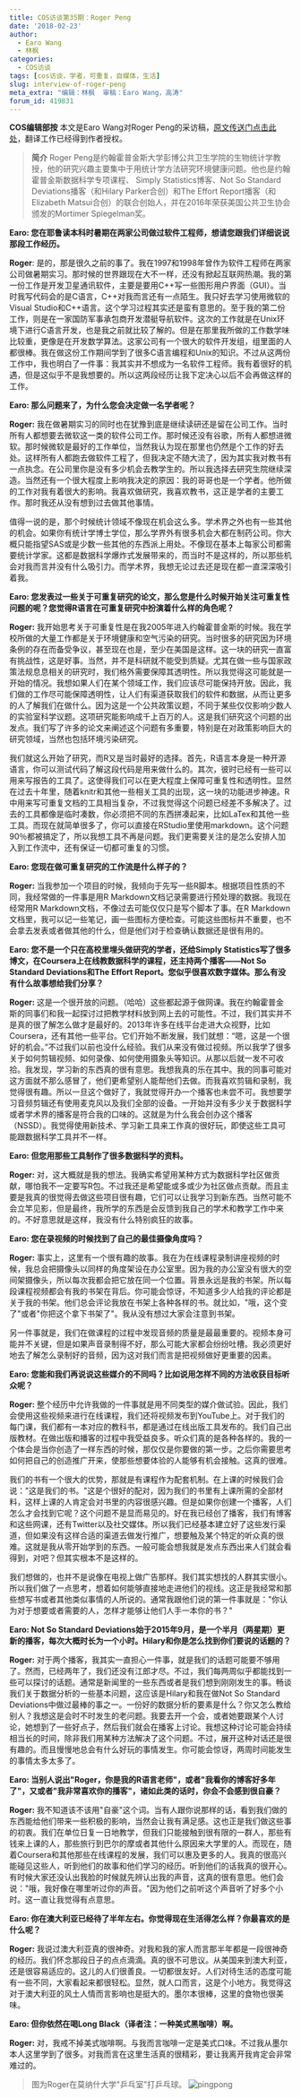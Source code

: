 ```yaml
---
title: COS访谈第35期：Roger Peng
date: '2018-02-23'
author:
  - Earo Wang
  - 林枫
categories:
  - COS访谈
tags: [cos访谈，学者，可重复，自媒体，生活]
slug: interview-of-roger-peng
meta_extra: "编辑：林枫  审稿：Earo Wang，高涛"
forum_id: 419831
---
```

**COS编辑部按** 本文是Earo Wang对Roger Peng的采访稿，[原文传送门点击此处](http://user2018.r-project.org/blog/2018/01/24/interview-with-roger-peng/ )，翻译工作已经得到作者授权。

> **简介**   Roger Peng是约翰霍普金斯大学彭博公共卫生学院的生物统计学教授，他的研究兴趣主要集中于用统计学方法研究环境健康问题。他也是约翰霍普金斯数据科学专项课程、 Simply Statistics博客、Not So Standard Deviations播客（和Hilary Parker合创）和The Effort Report播客（和Elizabeth Matsui合创）的联合创始人，并在2016年荣获美国公共卫生协会颁发的Mortimer Spiegelman奖。

**Earo: 您在耶鲁读本科时暑期在两家公司做过软件工程师，想请您跟我们详细说说那段工作经历。**

**Roger**: 是的，那是很久之前的事了。我在1997和1998年曾作为软件工程师在两家公司做暑期实习。那时候的世界跟现在大不一样，还没有掀起互联网热潮。我的第一份工作是开发卫星通讯软件，主要是要用C++写一些图形用户界面（GUI）。当时我写代码会的是C语言，C++对我而言还有一点陌生。我只好去学习使用微软的Visual Studio和C++语言。这个学习过程其实还是蛮有意思的。至于我的第二份工作，则是在一家国防军事承包商开发潜艇导航软件。这次的工作就是在Unix环境下进行C语言开发，也是我之前就比较了解的。但是在那里我所做的工作数学味比较重，更像是在开发数学算法。这家公司有一个很大的软件开发组，组里面的人都很棒。我在做这份工作期间学到了很多C语言编程和Unix的知识。不过从这两份工作中，我也明白了一件事：我其实并不想成为一名软件工程师。我有着很好的机遇，但是这似乎不是我想要的。所以这两段经历让我下定决心以后不会再做这样的工作。

**Earo: 那么问题来了，为什么您会决定做一名学者呢？**

**Roger:** 我在做暑期实习的同时也在犹豫到底是继续读研还是留在公司工作。当时所有人都想要去微软这一类的软件公司工作。那时候还没有谷歌，所有人都想进微软。那时候微软是最好的工作单位，当然我认为现在那里也仍然是个工作的好去处。这样所有人都跑去做软件工程了，但我决定不随大流了，因为其实我对教书有一点执念。在公司里你是没有多少机会去教学生的。所以我选择去研究生院继续深造。当然还有一个很大程度上影响我决定的原因：我的哥哥也是一个学者。他所做的工作对我有着很大的影响。我喜欢做研究，我喜欢教书，这正是学者的主要工作。那时我还从没有想到过去做其他事情。

值得一说的是，那个时候统计领域不像现在机会这么多。学术界之外也有一些其他的机会。如果你有统计学博士学位，那么学界外有很多机会大都在制药公司。你大概只能指望SAS或是少数一些其他的东西派上用处。不像现在基本上每家公司都需要统计学家。这都是数据科学爆炸式发展带来的，而当时不是这样的，所以那些机会对我而言并没有什么吸引力。而学术界，我想无论过去还是现在都一直深深吸引着我。

**Earo: 您发表过一些关于可重复研究的论文，那么您是什么时候开始关注可重复性问题的呢？您觉得R语言在可重复研究中扮演着什么样的角色呢？**

**Roger:** 我开始思考关于可重复性是在我2005年进入约翰霍普金斯的时候。我在学校所做的大量工作都是关于环境健康和空气污染的研究。当时很多的研究因为环境条例的存在而备受争议，甚至现在也是，至少在美国是这样。这一块的研究一直富有挑战性，这是好事。当然，并不是科研就不能受到质疑。尤其在做一些与国家政策法规息息相关的研究时，我们格外需要保障其透明性。所以我觉得这可能就是一开始的情况。我想如果人们在某个领域工作，我们应该尽可能保持开放。因此，我们做的工作尽可能保障透明性，让人们有渠道获取我们的软件和数据，从而让更多的人了解我们在做什么。因为这是一个公共政策议题，不同于某些仅仅影响少数人的实验室科学议题。这项研究能影响成千上百万的人。这是我们研究这个问题的出发点。我们写了许多的论文来阐述这个问题有多重要，特别是在对政策影响巨大的研究领域，当然也包括环境污染研究。

我们就这么开始了研究，而R又是当时最好的选择。首先，R语言本身是一种开源语言，你可以测试代码了解这段代码是用来做什么的。其次，彼时已经有一些可以用来写报告的工具了。这使得我们可以在更大程度上保障可重复性和透明性。显然在过去十年里，随着knitr和其他一些相关工具的出现，这一块的功能进步神速。R中用来写可重复文档的工具相当复杂，不过我觉得这个问题已经差不多解决了。过去的工具都像是临时凑数，你必须把不同的东西拼凑起来，比如LaTex和其他一些工具。而现在就简单很多了，你可以直接在RStudio里使用markdown。这个问题90％都被搞定了，所以我想工具不再是问题。我们更需要关注的是怎么安排人加入到工作流中，还有保证一切都可重复的习惯。

**Earo: 您现在做可重复研究的工作流是什么样子的？**

**Roger:** 当我参加一个项目的时候，我倾向于先写一些R脚本。根据项目性质的不同，我经常做的一件事是用R Markdown文档记录需要进行预处理的数据。我现在经常用R Markdown文档，不像过去可能仅仅只是写个脚本了事。在R Markdown文档里，我可以记一些笔记，画一些图标方便检查。可能这些图标并不重要，也不会拿去发表或者做其他的什么，但是他们对于检查确认数据还是很有用的。

**Earo: 您不是一个只在高校里埋头做研究的学者，还给Simply Statistics写了很多博文，在Coursera上在线教数据科学的课程，还主持两个播客——Not So Standard Deviations和The Effort Report。您似乎很喜欢数字媒体。那么有没有什么故事想给我们分享？**

**Roger:** 这是一个很开放的问题。（哈哈）这些都起源于做网课。我在约翰霍普金斯的同事们和我一起探讨过把教学材料放到网上去的可能性。不过，我们其实并不是真的很了解怎么做才是最好的。2013年许多在线平台走进大众视野，比如Coursera，还有其他一些平台。它们开始不断发展，我们就想：“嗯，这是一个很好的机会。”不过我们以前也没什么经验。我们从来没有做过视频。所以我学了很多关于如何剪辑视频、如何录像、如何使用摄象头等知识。从那以后就一发不可收拾。我发现，学习新的东西真的很有意思。我想我真的乐在其中。我的同事可能对这方面就不那么感冒了，他们更希望别人能帮他们去做。而我喜欢剪辑和录制，我觉得很有趣。所以一旦这个做好了，我就觉得开办一个播客也未尝不可。我想要学习音频剪辑还有使用麦克风以及我们全部的设备。一开始并没有多少关于数据科学或者学术界的播客是符合我的口味的。这就是为什么我会创办这个播客（NSSD）。我觉得使用新技术、学习新工具来工作真的很好玩，即使这些工具可能跟数据科学工具并不一样。

**Earo: 但您用那些工具制作了很多数据科学的资料。**

**Roger:** 对，这大概就是我的想法。我确实希望用某种方式为数据科学社区做贡献，哪怕我不一定要写R包。不过我还是希望能或多或少为社区做点贡献。而且主要是我真的很觉得去做这些项目很有趣，它们可以让我学习到新东西。当然可能不会立竿见影，但是最终，我所学的东西是会反馈到我自己的学术和教学工作中来的。不好意思就是这样，我没有什么特别疯狂的故事。

**Earo: 您在录视频的时候找到了自己的最佳摄像角度吗？**

**Roger:** 事实上，这里有一个很有趣的故事。我在为在线课程录制讲座视频的时候，我总会把摄像头以同样的角度架设在办公室里。因为我的办公室没有很大的空间架摄像头，所以每次我都会把它放在同一个位置。背景永远是我的书架。所以每段课程视频都会有我的书架在背后。你可能会惊讶，不知道多少人给我的评论都是关于我的书架。他们总会评论我放在书架上各种各样的书。就比如，"哦，这个变了"或者"你把这个拿下书架了"。我从没有想过大家会注意到书架。

另一件事就是，我们在做课程的过程中发现音频的质量是最最重要的。视频本身可能并不关键，但是如果声音录制得不好，那么可能大家都会纷纷吐槽。我必须更好地去了解怎么录制好的音频，因为这对我们而言是把视频做好更重要的因素。

**Earo: 您能和我们再说说这些媒介的不同吗？比如说用怎样不同的方法收获目标听众呢？**

**Roger:** 整个经历中允许我做的一件事就是用不同类型的媒介做试验。因此，我们会使用这些视频来进行在线课程，我们还将视频发布到YouTube上。对于我们的每门课，我们都有一本对应的教科书，都是通过在线出版工具发布的。我们自己出版教材。在做出版和播客的过程中我受益良多。听众们真的是各种各样的。我的一个体会是当你创造了一样东西的时候，那仅仅是你要做的第一步。之后你需要思考如何把自己的创造推广开来，使那些想要体验的人能够有机会接触。这真的很难。

我们的书有一个很大的优势，那就是有课程作为配套机制。在上课的时候我们会说："这是我们的书。"这是个很好的配对，因为我们的书里有上课所需的全部材料，这样上课的人肯定会对书里的内容很感兴趣。但是如果你创建一个播客，人们怎么才会找到它呢？这个问题不是显而易见的。好在我已经创了播客，我们有博客和这些网课，还有Twitter以及社交媒体。所以我们已经基本建立好了这些发行渠道，但如果没有这样合适的渠道去做发行推广，想要触及某个特定的听众真的很难。这就是我从零开始学到的东西。一般可能会想我就是发点东西出来人们就会看得到，对吧？但其实根本不是这样的。

我们想做的，也并不是说像在电视上做广告那样。我们其实想找的人群其实很小。所以我们做了一点思考，想着如何能够直接地走进他们的视线。这正是我经常和那些想写书或者其他类似事情的人所说的。通常我跟他们说的第一件事就是："你认为对于想要或者需要的人，怎样才能够让他们人手一本你的书？"

**Earo: Not So Standard Deviations始于2015年9月，是一个半月（两星期）更新的播客，每次大概时长为一个小时。Hilary和你是怎么找到你们要说的话题的？**

**Roger:** 对于两个播客，我其实一直担心一件事，就是我们的话题可能要不够用了。然而，已经两年了，我们还没有江郎才尽。不过，我们每两周似乎都能找到一些可以探讨的话题。通常是新闻里的一些东西或者是我们想到刚刚发生的事。畅谈我们关于数据分析的一些基本问题，这应该是Hilary和我在做Not So Standard Deviations中做过最棒的事之一。一份好的数据分析的要素是什么？你又怎么教给别人？我想这是会时不时发生的老问题。我要去开一个会，或者她要跟某个人讨论，她想到了一些好点子，然后我们就会在播客上讨论。我想这种讨论可能会持续相当长的时间，除非我们用某种方法解决了这个问题。不过，展开这种对话还是很有趣的。而且慢慢地总会有什么好玩的事情发生。你可能会惊讶，两周时间能发生的事情太多太多了。

**Earo: 当别人说出"Roger，你是我的R语言老师"，或者"我看你的博客好多年了"，又或者"我非常喜欢你的播客"，诸如此类的话时，你会不会感到很自豪？**

**Roger:** 我不知道该不该用"自豪"这个词。当有人跟你说那样的话，看到我们做的东西能给他们带来一些积极的影响，当然会让我有满足感。这也正是我们做这些事的初衷。我们在单位日复一日地教学，但我们只能接触到很有限的一群人，那些有钱来上课的人，那些旅行到巴尔的摩或者其他什么原因来大学里的人。而现在，随着Coursera和其他那些在线课程的发展，我们可以惠及更多的人。我真的很高兴能碰见这些人，听到他们的故事和他们学习的经历。听到他们的话我真的很开心。有时候大家还没认出我脸的时候就先辨认出我的声音，这真的很有意思。他们会说："哦，我好像在哪里听过你的声音。"因为他们之前听这个声音听了好多个小时。这一直让我觉得有点意思。

**Earo: 你在澳大利亚已经待了半年左右。你觉得现在生活得怎么样？你最喜欢的是什么呢？**

**Roger:** 我说过澳大利亚真的很神奇。对我和我的家人而言那半年都是一段很神奇的经历。我们怀念那段日子的点点滴滴。真的很不可思议。从美国来到澳大利亚，还是很容易适应的。这儿的人们很善良。一切都很友好。人们对待生活的态度可能有一些不同，大家看起来都很轻松。显然，就人口而言，这是个小地方。我觉得这对于澳大利亚的风土人情而言影响也是挺大的。墨尔本很棒，这里的食物也很美味。

**Earo: 但你依然在喝Long Black（译者注：一种美式黑咖啡）啊。**

**Roger:** 对，我戒不掉美式咖啡啊。与我而言咖啡一定是美式口味。不过我从墨尔本人这里学到了很多。对我而言在这里生活真的很精彩，要让我离开我肯定会非常难过的。

> 图为Roger在莫纳什大学"乒乓室"打乒乓球。
![pingpong](https://user2018.r-project.org/img/roger-peng.png)











